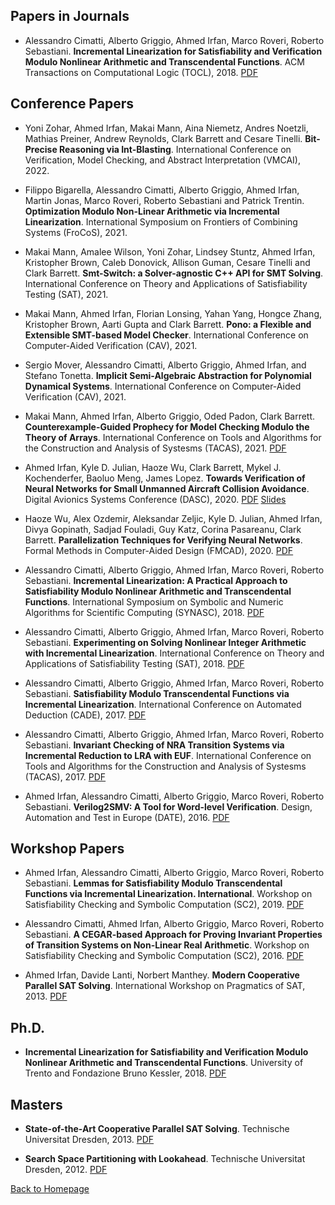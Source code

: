 

## Papers in Journals

* Alessandro Cimatti, Alberto Griggio, Ahmed Irfan, Marco Roveri, Roberto Sebastiani. **Incremental Linearization for Satisfiability and Verification Modulo Nonlinear Arithmetic and Transcendental Functions**. ACM Transactions on Computational Logic (TOCL), 2018. [PDF](https://ahmed-irfan.github.io/papers/tocl18.pdf)


## Conference Papers

* Yoni Zohar, Ahmed Irfan, Makai Mann, Aina Niemetz, Andres Noetzli, Mathias Preiner, Andrew Reynolds, Clark Barrett and Cesare Tinelli. **Bit-Precise Reasoning via Int-Blasting**. International Conference on Verification, Model Checking, and Abstract Interpretation (VMCAI), 2022.

* Filippo Bigarella, Alessandro Cimatti, Alberto Griggio, Ahmed Irfan, Martin Jonas, Marco Roveri, Roberto Sebastiani and Patrick Trentin. **Optimization Modulo Non-Linear Arithmetic via Incremental Linearization**. International Symposium on Frontiers of Combining Systems (FroCoS), 2021.

* Makai Mann, Amalee Wilson, Yoni Zohar, Lindsey Stuntz, Ahmed Irfan, Kristopher Brown, Caleb Donovick, Allison Guman, Cesare Tinelli and Clark Barrett. **Smt-Switch: a Solver-agnostic C++ API for SMT Solving**. International Conference on Theory and Applications of Satisfiability Testing (SAT), 2021.

* Makai Mann, Ahmed Irfan, Florian Lonsing, Yahan Yang, Hongce Zhang, Kristopher Brown, Aarti Gupta and Clark Barrett. **Pono:  a Flexible and Extensible SMT-based Model Checker**. International Conference on Computer-Aided Verification (CAV), 2021.

* Sergio Mover, Alessandro Cimatti, Alberto Griggio, Ahmed Irfan, and Stefano Tonetta. **Implicit Semi-Algebraic Abstraction for Polynomial Dynamical Systems**. International Conference on Computer-Aided Verification (CAV), 2021.

* Makai Mann, Ahmed Irfan, Alberto Griggio, Oded Padon, Clark Barrett. **Counterexample-Guided Prophecy for Model Checking Modulo the Theory of Arrays**. International Conference on Tools and Algorithms for the Construction and Analysis of Systesms (TACAS), 2021. [PDF](https://arxiv.org/pdf/2101.06825.pdf)

* Ahmed Irfan, Kyle D. Julian, Haoze Wu, Clark Barrett, Mykel J. Kochenderfer, Baoluo Meng, James Lopez. **Towards Verification of Neural Networks for Small Unmanned Aircraft Collision Avoidance**. Digital Avionics Systems Conference (DASC), 2020. [PDF](https://ahmed-irfan.github.io/papers/dasc20.pdf) [Slides](https://ahmed-irfan.github.io/papers/dasc20-slides.pdf)

* Haoze Wu, Alex Ozdemir, Aleksandar Zeljic, Kyle D. Julian, Ahmed Irfan, Divya Gopinath, Sadjad Fouladi, Guy Katz, Corina Pasareanu, Clark Barrett. **Parallelization Techniques for Verifying Neural Networks**. Formal Methods in Computer-Aided Design (FMCAD), 2020. [PDF](https://arxiv.org/abs/2004.08440)

* Alessandro Cimatti, Alberto Griggio, Ahmed Irfan, Marco Roveri, Roberto Sebastiani. **Incremental Linearization: A Practical Approach to Satisfiability Modulo Nonlinear Arithmetic and Transcendental Functions**. International Symposium on Symbolic and Numeric Algorithms for Scientific Computing (SYNASC), 2018. [PDF](https://ahmed-irfan.github.io/papers/synasc18.pdf)

* Alessandro Cimatti, Alberto Griggio, Ahmed Irfan, Marco Roveri, Roberto Sebastiani. **Experimenting on Solving Nonlinear Integer Arithmetic with Incremental Linearization**. International Conference on Theory and Applications of Satisfiability Testing (SAT), 2018. [PDF](https://ahmed-irfan.github.io/papers/sat18.pdf)

* Alessandro Cimatti, Alberto Griggio, Ahmed Irfan, Marco Roveri, Roberto Sebastiani. **Satisfiability Modulo Transcendental Functions via Incremental Linearization**. International Conference on Automated Deduction (CADE), 2017. [PDF](https://ahmed-irfan.github.io/papers/cade17.pdf)

* Alessandro Cimatti, Alberto Griggio, Ahmed Irfan, Marco Roveri, Roberto Sebastiani. **Invariant Checking of NRA Transition Systems via Incremental Reduction to LRA with EUF**. International Conference on Tools and Algorithms for the Construction and Analysis of Systesms (TACAS), 2017. [PDF](https://ahmed-irfan.github.io/papers/tacas17.pdf)

* Ahmed Irfan, Alessandro Cimatti, Alberto Griggio, Marco Roveri, Roberto Sebastiani. **Verilog2SMV: A Tool for Word-level Verification**. Design, Automation and Test in Europe (DATE), 2016. [PDF](https://ahmed-irfan.github.io/papers/date16.pdf)


## Workshop Papers

* Ahmed Irfan, Alessandro Cimatti, Alberto Griggio, Marco Roveri, Roberto Sebastiani. **Lemmas for Satisfiability Modulo Transcendental Functions via Incremental Linearization. International**. Workshop on Satisfiability Checking and Symbolic Computation (SC2), 2019. [PDF](https://ahmed-irfan.github.io/papers/scsc19.pdf)

* Alessandro Cimatti, Ahmed Irfan, Alberto Griggio, Marco Roveri, Roberto Sebastiani. **A CEGAR-based Approach for Proving Invariant Properties of Transition Systems on Non-Linear Real Arithmetic**. Workshop on Satisfiability Checking and Symbolic Computation (SC2), 2016. [PDF](https://ahmed-irfan.github.io/papers/scsc16.pdf)

* Ahmed Irfan, Davide Lanti, Norbert Manthey. **Modern Cooperative Parallel SAT Solving**. International Workshop on Pragmatics of SAT, 2013. [PDF](https://ahmed-irfan.github.io/papers/pos13.pdf)


## Ph.D. 

* **Incremental Linearization for Satisfiability and Verification Modulo Nonlinear Arithmetic and Transcendental Functions**. University of Trento and Fondazione Bruno Kessler, 2018. [PDF](https://ahmed-irfan.github.io/papers/thesis.pdf)


## Masters

* **State-of-the-Art Cooperative Parallel SAT Solving**. Technische Universitat Dresden, 2013. [PDF](https://ahmed-irfan.github.io/papers/ms-thesis.pdf)

* **Search Space Partitioning with Lookahead**. Technische Universitat Dresden, 2012. [PDF](https://ahmed-irfan.github.io/papers/ms-project-report.pdf)


   
[Back to Homepage](https://ahmed-irfan.github.io)
